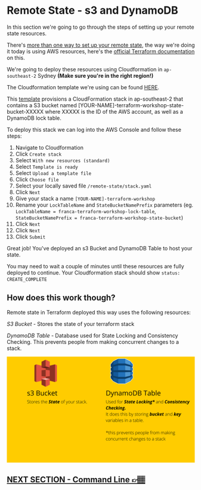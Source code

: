# Remote State - s3 and DynamoDB

In this section we're going to go through the steps of setting up your remote state resources.

There's [more than one way to set up your remote state](https://www.terraform.io/docs/language/settings/backends/index.html), the way we're doing it today is using AWS resources, here's the [official Terraform documentation](https://www.terraform.io/docs/language/settings/backends/s3.html) on this.

We're going to deploy these resources using Cloudformation in `ap-southeast-2` Sydney **(Make sure you're in the right region!)**

The Cloudformation template we're using can be found [HERE](../remote-state/stack.yaml).

This [template](../remote-state/stack.yaml) provisions a CloudFormation stack in ap-southeast-2 that contains a S3 bucket named [YOUR-NAME]-terraform-workshop-state-bucket-XXXXX where XXXXX is the ID of the AWS account, as well as a DynamoDB lock table.

To deploy this stack we can log into the AWS Console and follow these steps:

1. Navigate to Cloudformation
2. Click `Create stack`
3. Select `With new resources (standard)`
4. Select `Template is ready`
5. Select `Upload a template file`
6. Click `Choose file`
7. Select your locally saved file `/remote-state/stack.yaml`
8. Click `Next`
9. Give your stack a name `[YOUR-NAME]-terraform-workshop`
10. Rename your `LockTableName` and `StateBucketNamePrefix` parameters (eg. `LockTableName = franca-terraform-workshop-lock-table`, `StateBucketNamePrefix = franca-terraform-workshop-state-bucket`)
11. Click `Next`
12. Click `Next`
13. Click `Submit`

Great job! You've deployed an s3 Bucket and DynamoDB Table to host your state. 

You may need to wait a couple of minutes until these resources are fully deployed to continue. 
Your Cloudformation stack should show `status: CREATE_COMPLETE`

## How does this work though?

Remote state in Terraform deployed this way uses the following resources:

*S3 Bucket* - Stores the state of your terraform stack

*DynamoDB Table*  - Database used for State Locking and Consistency Checking.
This prevents people from making concurrent changes to a stack. 

![remote-state](../images/s3-remote-state.png)


## [NEXT SECTION - Command Line 👉🏽](05-command-line.md)

